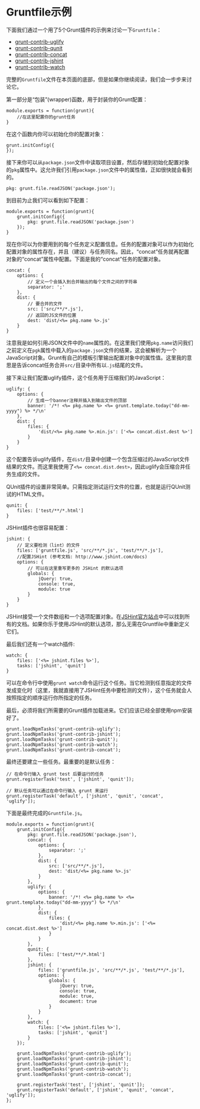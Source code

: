 # Gruntfile示例

下面我们通过一个用了5个Grunt插件的示例来讨论一下`Gruntfile`：

+ [grunt-contrib-uglify](https://github.com/gruntjs/grunt-contrib-uglify)
+ [grunt-contrib-qunit](https://github.com/gruntjs/grunt-contrib-qunit)
+ [grunt-contrib-concat](https://github.com/gruntjs/grunt-contrib-concat)
+ [grunt-contrib-jshint](https://github.com/gruntjs/grunt-contrib-jshint)
+ [grunt-contrib-watch](https://github.com/gruntjs/grunt-contrib-watch)

完整的`Gruntfile`文件在本页面的底部，但是如果你继续阅读，我们会一步步来讨论它。

第一部分是“包装”(wrapper)函数，用于封装你的Grunt配置：

	module.exports = function(grunt){
		//在这里配置你的grunt任务
	}
	
在这个函数内你可以初始化你的配置对象：

	grunt.initConfig({
	});

接下来你可以从`package.json`文件中读取项目设置，然后存储到初始化配置对象的`pkg`属性中。这允许我们引用`package.json`文件中的属性值，正如很快就会看到的。

	pkg: grunt.file.readJSON('package.json');
	
到目前为止我们可以看到如下配置：

	module.exports = function(grunt){
		grunt.initConfig({
			pkg: grunt.file.readJSON('package.json')
		});
	}
	
现在你可以为你要用到的每个任务定义配置信息。任务的配置对象可以作为初始化配置对象的属性存在，并且（建议）与任务同名。因此，“concat”任务就再配置对象的“concat”属性中配置。下面是我的“concat”任务的配置对象。

	concat: {
		options: {
			// 定义一个会插入到合并输出的每个文件之间的字符串
			separator: ';'
		},
		dist: {
			// 要合并的文件
			src: ['src/**/*.js'],
			// 返回的JS文件的位置
			dest: 'dist/<%= pkg.name %>.js'
		}
	}
	
注意我是如何引用JSON文件中的`name`属性的。在这里我们使用`pkg.name`访问我们之前定义在`pgk`属性中载入的`package.json`文件的结果，这会被解析为一个JavaScript对象。Grunt有自己的模板引擎输出配置对象中的属性值。这里我的意思是告诉concat任务合并`src/`目录中所有以`.js`结尾的文件。

接下来让我们配置uglify插件，这个任务用于压缩我们的JavaScript：

	uglify: {
		options: {
			// 生成一个banner注释并插入到输出文件的顶部
			banner: '/*! <%= pkg.name %> <%= grunt.template.today("dd-mm-yyyy") %> */\n'
		},
		dist: {
			files: {
				'dist/<%= pkg.name %>.min.js': ['<%= concat.dist.dest %>']
			}
		}
	}

这个配置告诉uglify插件，在`dist/`目录中创建一个包含压缩过的JavaScript文件结果的文件。而这里我使用了`<%= concat.dist.dest>`，因此uglify会压缩合并任务生成的文件。

QUnit插件的设置非常简单。只需指定测试运行文件的位置，也就是运行QUnit测试的HTML文件。

	qunit: {
		files: ['test/**/*.html']
	}
	
JSHint插件也很容易配置：

	jshint: {
		// 定义要检测（lint）的文件
		files: ['gruntfile.js', 'src/**/*.js', 'test/**/*.js'],
		//配置JSHint (参考文档: http://www.jshint.com/docs)
		options: {
			// 可以在这里重写更多的 JSHint 的默认选项
			globals: {
				jQuery: true,
				console: true,
				module: true
			}
		}
	}
	
JSHint接受一个文件数组和一个选项配置对象。在[JSHint官方站点](http://www.jshint.com/docs/)中可以找到所有的文档。如果你乐于使用JSHint的默认选项，那么无需在Gruntfile中重新定义它们。

最后我们还有一个watch插件:

	watch: {
		files: ['<%= jshint.files %>'],
		tasks: ['jshint', 'qunit']
	}

可以在命令行中使用`grunt watch`命令运行这个任务。当它检测到任意指定的文件发成变化时（这里，我就直接用了JSHint任务中要检测的文件），这个任务就会人按照指定的顺序运行你所指定的任务。

最后，必须将我们所需要的Grunt插件加载进来。它们应该已经全部使用npm安装好了。

	grunt.loadNpmTasks('grunt-contrib-uglify');
	grunt.loadNpmTasks('grunt-contrib-jshint');
	grunt.loadNpmTasks('grunt-contrib-qunit');
	grunt.loadNpmTasks('grunt-contrib-watch');
	grunt.loadNpmTasks('grunt-contrib-concat');
	
最终还要建立一些任务。最重要的是默认任务：

	// 在命令行输入 grunt test 后要运行的任务
	grunt.registerTask('test', ['jshint', 'qunit']);
	
	// 默认任务可以通过在命令行输入 grunt 来运行
	grunt.registerTask('default', ['jshint', 'qunit', 'concat', 'uglify']);
	
下面是最终完成的`Gruntfile.js`。
	
	module.exports = function(grunt){
		grunt.initConfig({
			pkg: grunt.file.readJSON('package.json'),
			concat: {
				options: {
					separator: ';'
				},
				dist: {
					src: ['src/**/*.js'],
					dest: 'dist/<%= pkg.name %>.js'
				}
			},
			uglify: {
				options: {
					banner: '/*! <%= pkg.name %> <%= grunt.template.today("dd-mm-yyyy") %> */\n'
				},
				dist: {
					files: {
						'dist/<%= pkg.name %>.min.js': ['<%= concat.dist.dest %>']
					}
				}
			},
			qunit: {
				files: ['test/**/*.html']
			},
			jshint: {
				files: ['gruntfile.js', 'src/**/*.js', 'test/**/*.js'],
				options: {
					globals: {
						jQuery: true,
						console: true,
						module: true,
						document: true
					}
				}
			},
			watch: {
				files: ['<%= jshint.files %>'],
				tasks: ['jshint', 'qunit']
			}
		});
		
		grunt.loadNpmTasks('grunt-contrib-uglify');
		grunt.loadNpmTasks('grunt-contrib-jshint');
		grunt.loadNpmTasks('grunt-contrib-qunit');
		grunt.loadNpmTasks('grunt-contrib-watch');
		grunt.loadNpmTasks('grunt-contrib-concat');
		
		grunt.registerTask('test', ['jshint', 'qunit']);
		grunt.registerTask('default', ['jshint', 'qunit', 'concat', 'uglify']);
	};